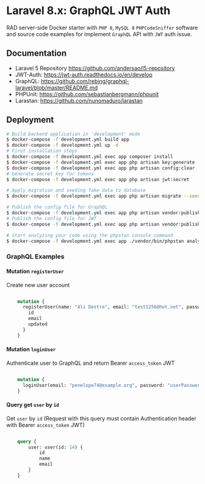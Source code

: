 Laravel 8.x: GraphQL JWT Auth 
=============================

RAD server-side Docker starter with `PHP 8`, `MySQL 8` `PHPCodeSniffer` software and
source code examples for implement `GraphQL` API with `JWT` auth issue.

## Documentation
+ Laravel 5 Repository https://github.com/andersao/l5-repository
+ JWT-Auth: https://jwt-auth.readthedocs.io/en/develop
+ GraphQL: https://github.com/rebing/graphql-laravel/blob/master/README.md
+ PHPUnit: https://github.com/sebastianbergmann/phpunit
+ Larastan: https://github.com/nunomaduro/larastan

## Deployment
```bash
# Build backend application in 'development' mode
$ docker-compose -f development.yml build app
$ docker-compose -f development.yml up -d
# First installation steps
$ docker-compose -f development.yml exec app composer install
$ docker-compose -f development.yml exec app php artisan key:generate
$ docker-compose -f development.yml exec app php artisan config:clear
# Generate secret key for tokens
$ docker-compose -f development.yml exec app php artisan jwt:secret

# Apply migration and seeding fake data to database   
$ docker-compose -f development.yml exec app php artisan migrate --seed

# Publish the config file for GraphQL
$ docker-compose -f development.yml exec app php artisan vendor:publish --provider="Rebing\GraphQL\GraphQLServiceProvider"
# Publish the config file for JWT
$ docker-compose -f development.yml exec app php artisan vendor:publish --provider="Tymon\JWTAuth\Providers\LaravelServiceProvider"

# Start analyzing your code using the phpstan console command
$ docker-compose -f development.yml exec app ./vendor/bin/phpstan analyse --memory-limit=4G
```

### GraphQL Examples

#### Mutation `registerUser`
Create new user account

```graphql

    mutation {
      registerUser(name: "Ali Destro", email: "test1256@hot.net", password: "password7") {
        id
        email
        updated
      }
    }

```

#### Mutation `loginUser`
Authenticate user to GraphQL and return Bearer `access_token` JWT

```graphql

    mutation {
      loginUser(email: "penelope74@example.org", password: "userPassword3")
    }

```
#### Query get `user` by `id` 
Get `user` by `id` (Request with this query must contain Authentication header with Bearer `access_token` JWT) 

```graphql

    query {
        user: user(id: 14) {
            id
            name
            email
        }
    }

```

